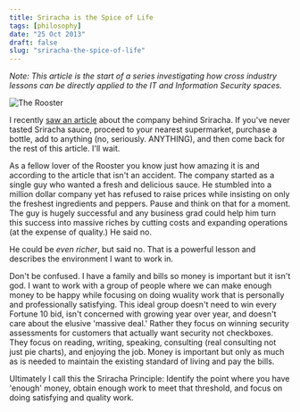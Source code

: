 ```yaml
---
title: Sriracha is the Spice of Life
tags: [philosophy]
date: "25 Oct 2013"
draft: false
slug: "sriracha-the-spice-of-life"
---
```

*Note: This article is the start of a series investigating how cross industry lessons can be directly applied to the IT and Information Security spaces.*

![The Rooster](http://www.cookhacker.com/wp-content/uploads/2010/02/sriracha.jpg)

I recently [saw an article](http://qz.com/132738/the-highly-unusual-company-behind-siracha-the-worlds-coolest-hot-sauce/) about the company behind Sriracha. If you've never tasted Sriracha sauce, proceed to your nearest supermarket, purchase a bottle, add to anything (no, seriously. ANYTHING), and then come back for the rest of this article. I'll wait.

As a fellow lover of the Rooster you know just how amazing it is and according to the article that isn't an accident. The company started as a single guy who wanted a fresh and delicious sauce. He stumbled into a million dollar company yet has refused to raise prices while insisting on only the freshest ingredients and peppers. Pause and think on that for a moment. The guy is hugely successful and any business grad could help him turn this success into massive riches by cutting costs and expanding operations (at the expense of quality.) He said no.

He could be *even richer*, but said no. That is a powerful lesson and describes the environment I want to work in.

Don't be confused. I have a family and bills so money is important but it isn't god. I want to work with a group of people where we can make enough money to be happy while focusing on doing wuality work that is personally and professionally satisfying. This ideal group doesn't need to win every Fortune 10 bid, isn't concerned with growing year over year, and doesn't care about the elusive 'massive deal.' Rather they focus on winning security assessments for customers that actually want security not checkboxes. They focus on reading, writing, speaking, consulting (real consulting not just pie charts), and enjoying the job. Money is important but only as much as is needed to maintain the existing standard of living and pay the bills.

Ultimately I call this the Sriracha Principle: Identify the point where you have 'enough' money, obtain enough work to meet that threshold, and focus on doing satisfying and quality work.
